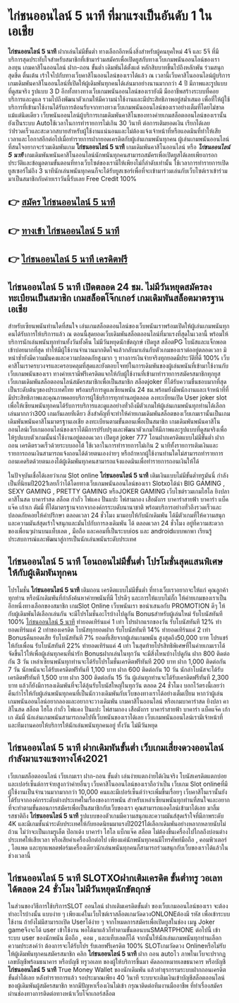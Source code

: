 # ไก่ชนออนไลน์ 5 นาที  ที่มาแรงเป็นอันดับ 1 ในเอเชีย

**ไก่ชนออนไลน์ 5 นาที** ฝากเล่นไม่มีขั้นต่ำ  ทางเลือกอีกหนึ่งสิ่งสำหรับผู้คนยุคใหม่ 4จี และ 5จี ที่มีบริการสุดประทับใจสำหรับสมาชิกที่เข้ามาร่วมสมัครเพื่อเปิดยูสกับทางเว็บเกมพนันออนไลน์ของเราลงทุน เกมคาสิโนออนไลน์ ฝาก-ถอน ขั้นต่ำ เดิมพันได้ตั้งแต่ หลักสิบบาทขึ้นไปถึงหลักพัน ร่วมสนุก สุดขีด ตื่นเต้น เร้าใจไปกับทางเว็บคาสิโนออนไลน์ของเราได้แล้ว ณ เวลานี้เว็บคาสิโนออนไลน์ผู้บริการเกมเดิมพันคาสิโนออนไลน์ที่เปิดให้ผู้เดิมพันทุกคนได้เล่นมาอย่างนานมากกว่า 4 ปี มีภาพและรูปแบบที่ดูสมจริง รูปแบบ 3 D
อีกทั้งทางทางเว็บเกมพนันออนไลน์ของเรายังมี มืออาชีพสร้างระบบที่คอยบริการและดูแล  รวมไปถึงพัฒนาตัวเกมให้มีความน่าใช้งานและมีประสิทธิภาพอยู่สม่ำเสมอ เพื่อที่ให้ผู้ใช้บริการที่เข้ามาใช้งานได้รับการต้อนรับจากทางทางเว็บเกมพนันออนไลน์ของเราอย่างเต็มที่โดยไม่ขาดแม้แต่นิดเดียว เว็บพนันออนไลน์ผู้บริการเกมเดิมพันคาสิโนของทางค่ายเกมสล็อตออนไลน์ของเรานั้นยังเป็นระบบ Autoใช้เวลาในการทำรายการไม่เกิน 30 วินาที ต่อการเติมยอดเงิน เรียกได้เลยว่าIรวดเร็วและสะดวกสบายสำหรับผู้ใช้งานแน่นอนและไม่ต้องแจ้งเจ้าหน้าที่หรือแอดมินที่ทำให้เสียเวลาและโอกาสอีกต่อไปเมื่อทำรายการฝากยอดเครดิตกับผู้เล่นเกมพนันทุกคน
ผู้เล่นเกมพนันออนไลน์ที่สนใจอยากจะร่วมเดิมพันเกม **ไก่ชนออนไลน์ 5 นาที** เกมเดิมพันคาสิโนออนไลน์ หรือ ***ไก่ชนออนไลน์ 5 นาที*** เกมเดิมพันพนันคาสิโนออนไลน์นักพนันทุกคนสามารถสมัครเพื่อเปิดยูสได้เลยเพียงกรอกประวัติและข้อมูลตามขั้นตอนที่ทางเว็บไซต์ของเรามีให้เพียงไม่กี่ลำดับเท่านั้น ใช้เวลาการทำรายการเปิดยูสเซอร์ไม่ถึง 3 นาทีนักเล่นพนันทุกคนก็จะได้รับยูสเซอร์เพื่อที่จะเข้ามาร่วมเล่นกับเว็บไซต์เราเข้าร่วมมาเป็นสมาชิกกับค่ายเราวันนี้รับเลย Free Credit 100%

## 👉 [สมัคร ไก่ชนออนไลน์ 5 นาที](https://archa888.com/)
## 👉 [ทางเข้า ไก่ชนออนไลน์ 5 นาที](https://archa888.com/)
## 👉 [ไก่ชนออนไลน์ 5 นาที เครดิตฟรี](https://archa888.com/)

## ไก่ชนออนไลน์ 5 นาที เปิดตลอด  24 ชม. ไม่มีวันหยุดสมัครลงทะเบียนเป็นสมาชิก เกมสล็อตโจ๊กเกอร์ เกมเดิมพันสล็อตมาตรฐานเอเชีย

สำหรับเซียนพนันท่านใดที่สนใจ เล่นเกมสล็อตออนไลน์ของเว็บพนันเราพร้อมเปิดให้ผู้เล่นเกมพนันทุกคนได้รับการให้บริการแล้ว ณ ตอนนี้สุดยอดเว็บเดิมพันสล็อตออนไลน์ที่มาแรงที่สุดในเวลานี้ พร้อมให้บริการนักเล่นพนันทุกท่านทั้งวันทั้งคืน ไม่มีวันหยุดนักขัตฤกษ์ เปิดยูส สล็อตPG โบนัสและแจ็กพอตเข้าบ่อยมากที่สุด ทำให้มีผู้ใช้งานจำนวนมากติดใจแล้วกลับมาเล่นกับตัวเกมของเราต่ออยู่ตลอดเวลา มิหนำซ้ำยังมีความมั่นคงและความปลอดภัยสูงมาก ๆ ทางการเงินจ่ายจริงทุกยอดมีประวัติที่ดี 100% เว็บคาสิโนเราครบวงจรและครอบคลุมที่สุดและยังตอบโจทย์ในการเดิมพันของผู้เล่นพนันที่เข้ามาใช้งานกับเว็บเกมพนันของเรา
ทางค่ายเรามีฟรีเครดิตแจกให้กับผู้ใช้งานที่เข้ามาทำรายการสมัครสมาชิกทุกยูส เว็บเกมเดิมพันสล็อตออนไลน์สมัครสมาชิกเพื่อเป็นสมาชิก สล็อตjoker ที่ได้รับความชื่นชอบมากที่สุดเป็นระดับต้นๆของประเทศไทย พร้อมบริการดูแลเซียนพนัน 24 ชม.พร้อมยังมีพนักงานและเจ้าหน้าที่ที่มีประสิทธิภาพและคุณภาพคอยบริการผู้ใช้บริการทุกท่านอยู่ตลอด ลงทะเบียนเปิด User joker slot เพื่อให้เซียนพนันทุกคนได้รับการบริการและดูแลอย่างทั่วถึงมีตัวเกมให้ผู้เล่นเกมพนันทุกท่านได้เลือกเล่นมากกว่า300 เกมกันเลยทีเดียว
สิ่งสำคัญที่จะทำให้ค่ายเกมเดิมพันสล็อตของเว็บเกมเรานั้นเป็นเกมเดิมพันพนันคาสิโนมาตรฐานเอเชีย ลงทะเบียนตามขั้นตอนเพื่อเป็นสมาชิก  เกมเดิมพันพนันคาสิโนออนไลน์เว็บเกมออนไลน์ของเราได้มีการปรับปรุงและพัฒนาตัวเกมให้มีภาพและรูปแบบที่ดูสมจริงเพื่อให้รูปแบบตัวเกมนั้นน่าใช้งานอยู่ตลอดเวลา เปิดยูส joker 777 โอนฝากเครดิตแบบไม่มีขั้นต่ำ ฝาก ถอน เครดิตรวดเร็วด้วยระบบออโต้ ใช้เวลาในการทำรายการไม่เกิน 2 นาทีทั้งรายการเติมเงินและรายการถอนเงินสามารถแจ้งถอนได้ด้วยตนเองง่ายๆ หรือถ้าหากผู้ใช้งานท่านใดไม่สามารถทำรายการถอนเคดริตด้วยตนเองได้ผู้เดิมพันทุกคนสามารถแจ้งแอดมินเพื่อทำรายการถอนเงินให้ได้

ในปัจจุบันเชื่อได้เลยว่าเกม Slot online **ไก่ชนออนไลน์ 5 นาที** เติมเงินแบบไม่มีขั้นต่ำทรูมันนี่ กำลังเป็นที่นิยมปี2021เลยก็ว่าได้โดยทางเว็บเกมพนันออนไลน์ของเรา Slotxoได้นำ BIG GAMING , SEXY GAMING , PRETTY GAMING หรือJOKER GAMING เว็บไซต์รวมเกมไฮโล ยิงปลา คาสิโนสด บาคาร่าสด สล็อต กำถั่ว ไพ่แคง ปั่นแปะ ไพ่สามกอง เสือมังกร บาคาร่าสายฟ้า บาคาร่า แบ็คแจ๊ค เก้าเก ดัมมี่ ที่ได้มาตรฐานจากจากองค์กรระบดับนานาชาติ พร้อมบริการอย่างทั่วถึงรวดเร็วและปลอดภัยคอยให้คำปรึกษา ตลอดเวลา 24 ชั่วโมง มามอบให้กับนักเดิมพัน ได้มีตัวเกมที่ให้ความสนุกและความมันส์สุดเร้าใจสนุกและมันไปกับการลงเดิมพัน ได้ ตลอดเวลา 24 ชั่วโมง อยู่ที่ความสะดวกของเพื่อนๆผ่านบนแท็บเลต , มือถือ และคอมที่เป็นระบบios และ androidแบบพกพา เรียนรู้ประสบการณ์และพัฒนาสู่การเป็นนักเล่นพนันระดับประเทศ

## ไก่ชนออนไลน์ 5 นาที โอนถอนไม่มีขั้นต่ำ โปรโมชั่นสุดแสนพิเศษให้กับผู้เดิมพันทุกคน

โปรโมชั่น **ไก่ชนออนไลน์ 5 นาที** เติมถอน เครดิตแบบไม่มีขั้นต่ำ ที่ทางเว็บเราอยากจะให้แก่  คุณลูกค้าทุกท่าน หรือนักเดิมพันที่กำลังค้นหาค่ายพนันที่มี โปรดีๆ และการให้แบบไม่กั๊ก ให้ค่ายเกมของเราเป็นอีกหนึ่งทางเลือกของสมาชิก เกมSlot Online เว็บพนันเรา ขอนำเสนอกับ PROMOTION ดีๆ ให้กับผู้เดิมพันได้เลือกเล่นกัน จะมีโปรโมชั่นอะไรบ้างไปดูกัน
Bonusสำหรับผู้เล่นใหม่ รับโบนัสทันที 100% [ไก่ชนออนไลน์ 5 นาที](https://archa888.com/) ทำยอดเทิร์นแค่ 1 เท่า
โปรฝากแรกของวัน รับโบนัสทันที 12% ทำยอดเทิร์นแค่ 2 เท่าของเครดิต
โบนัสทุกยอดฝาก รับโบนัสทันที 14% ทำยอดเทิร์นแค่ 2 เท่า
Bonusคืนยอดเสีย รับโบนัสทันที 7% ยอดที่เสียจากผู้เล่นเกมพนัน สูงสุดถึง50,000 บาท
โปรแชร์ให้กับเพื่อน รับโบนัสทันที 22% ทำยอดเทิร์นแค่ 4 เท่า
ในสุดท้ายโปรสิทธิพิเศษที่ในค่ายเกมเราได้จัดขึ้นไว้ให้เพื่อผู้เล่นทุกคนที่น่ารัก Bonusฝากเล่นในทุกวัน จะมีสิ่งไหนบ้างไปดูกัน
ฝาก 800 ติดต่อกัน 3 วัน เหล่าเซียนพนันทุกท่านจะได้รับโปรโมชั่นเครดิตฟรีทันที 200 บาท
ฝาก 1,000 ติดต่อกัน 7 วัน นักพนันจะได้รับเครดิตฟรีทันที 1,100 บาท
ฝาก 600 ติดต่อกัน 10 วัน นักล่าโบนัสจะได้รับเครดิตฟรีทันที 1,500 บาท
ฝาก 300 ติดต่อกัน 15 วัน ผู้เล่นทุกท่านจะได้รับเครดิตฟรีทันที 2,300 บาท
แล้วก็ยังมีการลงเดิมพันที่จะได้ลุ้นรับโบนัสใหญ่ในทุกวัน ตลอด 24 ชั่วโมง บอกไว้ตรงนี้เลยว่าคืนกำไรให้กับผู้เล่นพนันทุกคนที่เป็นนักวางเดิมพันกับเว็บของทางเราได้อย่างเต็มเปี่ยม หากว่าผู้เล่นเกมพนันออนไลน์อยากลองและอยากจะวางเดิมพัน เกมคาสิโนออนไลน์ หรือเกมบาคาร่าสด ยิงปลา คาสิโนสด สล็อต ไฮโล กำถั่ว ไพ่แคง ปั่นแปะ ไพ่สามกอง เสือมังกร บาคาร่าสายฟ้า บาคาร่า แบ็คแจ๊ค เก้าเก ดัมมี่ นักเล่นเกมพนันสามารถกดไปที่เว็บพนันของเราได้เลย เว็บเกมพนันออนไลน์เรามีเจ้าหน้าที่และทีมงานคอยให้บริการให้นักเล่นพนันทุกคนอยู่ ทั้งวัน ไม่มีวันหยุด

## ไก่ชนออนไลน์ 5 นาที ฝากเดิมพันขั้นต่ำ  เว็บเกมเสี่ยงดวงออนไลน์ กำลังมาแรงแซงทางโค้ง2021

เว็บเกมสล็อตออนไลน์ เว็บเกมเรา ฝาก-ถอน ขั้นต่ำ เล่นง่ายแตกง่ายได้เงินจริง โบนัสเครดิตแตกบ่อยและเปอร์เซ็นต์การจ่ายสูงกว่าค่ายอื่นๆ เว็บคาสิโนออนไลน์ของเราถือว่าเป็น เว็บเกม Slot onlineที่มีผู้ใช้งานเป็นจำนวนมากมากกว่า 10,000 คนและมีเปอร์เซ็นต์ว่าจะเพิ่มขึ้นเรื่อยๆ เว็บคาสิโนเรานั้นยังได้รับจากองค์กรระดับต่างประเทศในเรื่องของการพนัน สำหรับเหล่าเซียนพนันทุกท่านที่สนใจและอยากที่จะทำตามขั้นตอนการสมัครเพื่อเป็นสมาชิกกับเว็บของเรา คุณสามารถแอดไลน์เข้ามาได้เลย
	มาลิ้มรสชาติถึง **ไก่ชนออนไลน์ 5 นาที** รูปแบบของตัวเกมมีความสนุกและความมันส์สุดเร้าใจที่มีภาพระดับ 4K และมีเกมชั้นนำระดับประเทศให้กับยอดนิยมมาแรงปี2021ได้เลือกเดิมพันอย่างหลากหลายนับไม่ถ้วน  ไม่ว่าจะเป็นเกมรูเล็ต  ป๊อกเด้ง บาคาร่า ไฮโล แบ็กแจ๊ค สล็อต ไม่ต้องขึ้นเครื่องไปไกลถึงบ่อนต่างประเทศให้เสียเวลา หรือเสียค่าเครื่องอีกต่อไป เพียงแค่นักพนันทุกคนมีโทรศัพท์มือถือ , คอมพิวเตอร์ , ไอแพด และทุกแพลตฟอร์มเครื่องเดียวนักเล่นพนันทุกคนก็สามารถร่วมสนุกกับเว็บของเราได้แล้วในช่วงเวลานี้

## ไก่ชนออนไลน์ 5 นาที SLOTXOฝากเติมเครดิต ขั้นต่ำทรู วอเลทได้ตลอด 24 ชั่วโมง ไม่มีวันหยุดนักขัตฤกษ์

ในส่วนของวิธีการใช้บริการSLOT ออนไลน์ ฝากเติมเครดิตขั้นต่ำ ของเว็บเกมออนไลน์ของเรา จะต้องทำอะไรบ้างนั้น แบบง่าย ๆ เพียงแค่ในเว็บไซต์เราสล็อตเกมวัดดวงONLONEต้องมี รหัส เพื่อเข้าระบบใช้งาน ถ้ายังไม่มีสามารถเปิด Userได้ง่าย ๆ จากโหมดการสมัครเพื่อเปิดยูสในช่อง เมนู Joker gameจึงจะได้ user เข้าใช้งาน พอได้มาแล้วก็ทำตามขั้นตอนบนSMARTPHONE ต่อไปนี้
เข้าระบบ user  ของนักพนัน มือถือ , คอม , และแท็บเลตก็ได้
จากนั้นให้นักเล่นเกมพนันทุกท่านเลือกความประสงค์ว่า ต้องการจะได้รับโปร รับเลยฟรีเครดิต 100% SLOTเกมวัดดวง Onlineหรือไม่รับ
ให้ผู้เดิมพันทุกคนสมัครสมาชิก คลิก **ไก่ชนออนไลน์ 5 นาที** ฝาก ถอน autoไว ภาพในเว็บจะปรากฏเลขบัญชีพร้อมธนาคาร หรือบัญชี ทรูวอเลท ของผู้ให้บริการขึ้นมา
คัดลอกหมายเลขธนาคาร หรือบัญชี **ไก่ชนออนไลน์ 5 นาที** True Money Wallet ของนักเดิมพัน แล้วทำธุรกรรมระบบฝากถอนเครดิต ขั้นต่ำได้เลย
หลังทำรายการแล้ว รอประมาณเพียง 40 วินาที ระบบจะเติมเงินเข้าบัญชีสล็อตออนไลน์ของผู้เดิมพันผู้สมัครสมาชิก
หากมีปัญหาเรื่องเงินไม่เข้า กรุณาติดต่อทีมงานมืออาชีพ ที่ทำเรื่องสมัครผ่านช่องทางการติดต่อทางหน้าเว็บโจ๊กเกอร์สล็อต


